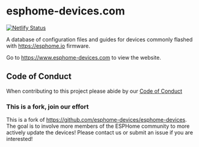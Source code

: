 # esphome-devices.com

[![Netlify Status](https://api.netlify.com/api/v1/badges/4cab5ac3-6466-4c05-ad3f-f5c0a62dc18c/deploy-status)](https://app.netlify.com/sites/esphome-devices/deploys)

A database of configuration files and guides for devices commonly flashed with <https://esphome.io> firmware.

Go to <https://www.esphome-devices.com> to view the website.

## Code of Conduct

When contributing to this project please abide by our [Code of Conduct](CODE-OF-CONDUCT.md)

### This is a fork, join our effort

This is a fork of https://github.com/esphome-devices/esphome-devices.  The goal is to involve more members of the ESPHome community to more actively update the devices!  Please contact us or submit an issue if you are interested!
